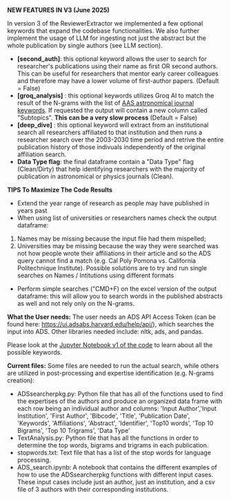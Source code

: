 **NEW FEATURES IN V3 (June 2025)**

In version 3 of the ReviewerExtractor we implemented a few optional keywords that expand the codebase functionalities. We also further implement the usage of LLM for ingesting not just the abstract but the whole publication by single authors (see LLM section).
- **[second_auth]**: this optional keyword allows the user to search for researcher's publications using their name as first OR second authors. This can be useful for researchers that mentor early career colleagues and therefore may have a lower volume of first-author papers. (Default = False)
- **[groq_analysis]** : this optional keywords utilizes Groq AI to match the result of the N-grams with the list of [AAS astronomical journal keywords](https://journals.aas.org/keywords-2013/). If requested the output will contain a new column called "Subtopics". **This can be a very slow process** (Default = False)
- **[deep_dive]** : this optional keyword will extract from an institutional search all researchers affiliated to that institution and then runs a researcher search over the 2003-2030 time period and retrive the entire publication history of those indivuals independently of the original affiliation search.
- **Data Type flag**: the final dataframe contain a "Data Type" flag (Clean/Dirty) that help identifying researchers with the majority of publication in astronomical or physics journals (Clean).  
  
**TIPS To Maximize The Code Results**
- Extend the year range of research as people may have published in years past
- When using list of universities or researchers names check the output dataframe:
1) Names may be missing because the input file had them mispelled;
2) Universities may be missing because the way they were searched was not how people wrote their affiliations in their article and so the ADS query cannot find a match (e.g. Cal Poly Pomona vs. California Politechnique Institute). Possible solutions are to try and run single searches on Names / Intitutions using different formats
- Perform simple searches ("CMD+F) on the excel version of the output dataframe: this will allow you to search words in the published abstracts as well and not rely only on the N-grams.
  
**What the User needs:**
The user needs an ADS API Access Token (can be found here:  https://ui.adsabs.harvard.edu/help/api/), which searches the input into ADS. Other libraries needed include: nltk, ads, and pandas. 

Please look at the [Jupyter Notebook v1 of the code](https://github.com/ninoc/ReviewerExtractor/blob/main/codeV1/ExpertiseFinder_Tutorial.ipynb) to learn about all the possible keywords.


**Current files:**
Some files are needed to run the actual search, while others are utilized in post-processing and expertise identification (e.g. N-grams creation): 
- ADSsearcherpkg.py: Python file that has all of the functions used to find the expertises of the authors and produce an organized data frame with each row being an individual author and columns: 'Input Author','Input Institution', 'First Author', 'Bibcode', 'Title', 'Publication Date', 'Keywords', 'Affiliations', 'Abstract', 'Identifier', 'Top10 words', 'Top 10 Bigrams', 'Top 10 Trigrams', 'Data Type'
- TextAnalysis.py: Python file that has all the functions in order to determine the top words, bigrams and trigrams in each publication.
- stopwords.txt: Text file that has a list of the stop words for language processing. 
- ADS_search.ipynb: A notebook that contains the different examples of how to use the ADSsearcherpkg functions with different input cases. These input cases include just an author, just an institution, and a csv file of 3 authors with their corresponding institutions.

